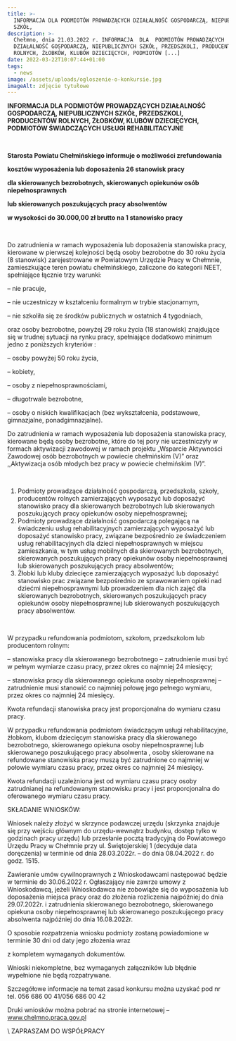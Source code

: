 ```yaml
---
title: >-
  INFORMACJA DLA PODMIOTÓW PROWADZĄCYCH DZIAŁALNOŚĆ GOSPODARCZĄ, NIEPUBLICZNYCH
  SZKÓŁ, 
description: >-
  Chełmno, dnia 21.03.2022 r. INFORMACJA  DLA  PODMIOTÓW PROWADZĄCYCH
  DZIAŁALNOŚĆ GOSPODARCZĄ, NIEPUBLICZNYCH SZKÓŁ, PRZEDSZKOLI, PRODUCENTÓW
  ROLNYCH, ŻŁOBKÓW, KLUBÓW DZIECIĘCYCH, PODMIOTÓW [...]
date: 2022-03-22T10:07:44+01:00
tags:
  - news
image: /assets/uploads/ogloszenie-o-konkursie.jpg
imageAlt: zdjęcie tytułowe
---
```

**INFORMACJA  DLA  PODMIOTÓW PROWADZĄCYCH DZIAŁALNOŚĆ GOSPODARCZĄ, NIEPUBLICZNYCH SZKÓŁ, PRZEDSZKOLI, PRODUCENTÓW ROLNYCH, ŻŁOBKÓW, KLUBÓW DZIECIĘCYCH, PODMIOTÓW ŚWIADCZĄCYCH USŁUGI REHABILITACYJNE**

**<br>**

**Starosta Powiatu Chełmińskiego informuje o możliwości zrefundowania**



**kosztów wyposażenia lub doposażenia 26 stanowisk pracy**



**dla skierowanych bezrobotnych, skierowanych opiekunów osób niepełnosprawnych**



**lub skierowanych poszukujących pracy absolwentów**



**w wysokości do 30.000,00 zł brutto na 1 stanowisko pracy**

**<br>**

Do zatrudnienia w ramach wyposażenia lub doposażenia stanowiska pracy, kierowane w pierwszej kolejności będą osoby bezrobotne do 30 roku życia (8 stanowisk)  zarejestrowane w Powiatowym Urzędzie Pracy w Chełmnie, zamieszkujące teren powiatu chełmińskiego, zaliczone do kategorii NEET, spełniające łącznie trzy warunki:



– nie pracuje,



– nie uczestniczy w kształceniu formalnym w trybie stacjonarnym,



– nie szkoliła się ze środków publicznych w ostatnich 4 tygodniach,



oraz osoby bezrobotne, powyżej 29 roku życia (18 stanowisk) znajdujące się w trudnej sytuacji na rynku pracy, spełniające dodatkowo minimum jedno z poniższych kryteriów :



– osoby powyżej 50 roku życia,



– kobiety,



– osoby z niepełnosprawnościami,



– długotrwale bezrobotne,



– osoby o niskich kwalifikacjach (bez wykształcenia, podstawowe, gimnazjalne, ponadgimnazjalne).



Do zatrudnienia w ramach wyposażenia lub doposażenia stanowiska pracy, kierowane będą osoby bezrobotne, które do tej pory nie uczestniczyły w formach aktywizacji zawodowej w ramach projektu „Wsparcie Aktywności Zawodowej osób bezrobotnych w powiecie chełmińskim (V)” oraz  ,,Aktywizacja osób młodych bez pracy w powiecie chełmińskim (V)”.

<br>

1. Podmioty prowadzące działalność gospodarczą, przedszkola, szkoły, producentów rolnych zamierzających wyposażyć lub doposażyć stanowisko pracy dla skierowanych bezrobotnych lub skierowanych poszukujących pracy opiekunów osoby niepełnosprawnej;
2. Podmioty prowadzące działalność gospodarczą polegającą na świadczeniu usług rehabilitacyjnych zamierzających wyposażyć lub doposażyć stanowisko pracy, związane bezpośrednio ze świadczeniem usług rehabilitacyjnych dla dzieci niepełnosprawnych w miejscu zamieszkania, w tym usług mobilnych dla  skierowanych bezrobotnych, skierowanych poszukujących pracy opiekunów osoby niepełnosprawnej lub skierowanych poszukujących pracy absolwentów;
3. Żłobki lub kluby dziecięce zamierzających wyposażyć lub doposażyć stanowisko prac związane bezpośrednio ze sprawowaniem opieki nad dziećmi niepełnosprawnymi lub prowadzeniem dla nich zajęć dla skierowanych  bezrobotnych,   skierowanych poszukujących pracy opiekunów osoby niepełnosprawnej
   lub skierowanych poszukujących pracy absolwentów.

<br>

W przypadku refundowania podmiotom, szkołom, przedszkolom lub producentom rolnym:

– stanowiska pracy dla skierowanego bezrobotnego – zatrudnienie musi być w pełnym wymiarze czasu pracy, przez okres co najmniej 24 miesięcy;



– stanowiska pracy dla skierowanego opiekuna osoby niepełnosprawnej – zatrudnienie musi stanowić co najmniej połowę jego pełnego wymiaru, przez okres co najmniej 24 miesięcy.



Kwota  refundacji stanowiska pracy jest proporcjonalna do wymiaru czasu pracy.



 W przypadku refundowania podmiotom świadczącym usługi rehabilitacyjne, żłobkom, klubom dziecięcym stanowiska pracy dla skierowanego bezrobotnego, skierowanego opiekuna osoby niepełnosprawnej lub skierowanego poszukującego pracy absolwenta , osoby skierowane na refundowane stanowiska pracy muszą być zatrudnione co najmniej w połowie wymiaru czasu pracy, przez okres co najmniej 24 miesięcy.



Kwota refundacji uzależniona jest  od wymiaru czasu pracy osoby zatrudnianej na refundowanym stanowisku pracy  i jest proporcjonalna do oferowanego wymiaru czasu pracy.



SKŁADANIE WNIOSKÓW:



Wniosek należy złożyć w  skrzynce podawczej urzędu (skrzynka znajduje się przy wejściu głównym do urzędu-wewnątrz budynku, dostęp tylko w godzinach pracy urzędu) lub przesłanie pocztą tradycyjną do Powiatowego Urzędu Pracy w Chełmnie przy ul. Świętojerskiej 1 (decyduje data doręczenia) w terminie od dnia 28.03.2022r. – do dnia 08.04.2022 r. do godz. 1515.



Zawieranie umów cywilnoprawnych z Wnioskodawcami następować będzie w terminie do 30.06.2022 r. Ogłaszający nie zawrze umowy z Wnioskodawcą, jeżeli Wnioskodawca nie zobowiąże się do wyposażenia lub doposażenia miejsca pracy oraz do złożenia rozliczenia najpóźniej do dnia 29.07.2022r. i zatrudnienia skierowanego bezrobotnego, skierowanego opiekuna osoby niepełnosprawnej lub skierowanego poszukującego pracy absolwenta najpóźniej do dnia 16.08.2022r.



O sposobie rozpatrzenia wniosku podmioty zostaną powiadomione w terminie 30 dni od daty jego złożenia wraz

z kompletem wymaganych dokumentów.



Wnioski niekompletne, bez wymaganych załączników lub błędnie wypełnione nie będą rozpatrywane.



Szczegółowe informacje na temat zasad konkursu można uzyskać pod nr tel. 056 686 00 41/056 686 00 42



Druki wniosków można pobrać na stronie internetowej – www.chelmno.praca.gov.pl



\    ZAPRASZAM  DO WSPÓŁPRACY
